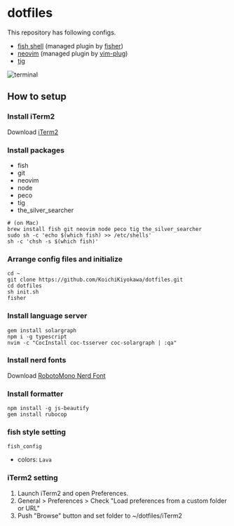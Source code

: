 # dotfiles
This repository has following configs.
- [fish shell](https://github.com/fish-shell/fish-shell) (managed plugin by [fisher](https://github.com/jorgebucaran/fisher))
- [neovim](https://github.com/neovim/neovim) (managed plugin by [vim-plug](https://github.com/junegunn/vim-plug))
- [tig](https://github.com/jonas/tig)

![terminal](https://user-images.githubusercontent.com/40315079/73604430-e7f17b00-45d3-11ea-9441-a1461f561844.png)


## How to setup
### Install iTerm2
Download [iTerm2](https://iterm2.com/)
### Install packages
- fish
- git
- neovim
- node
- peco
- tig
- the_silver_searcher

```
# (on Mac)
brew install fish git neovim node peco tig the_silver_searcher
sudo sh -c 'echo $(which fish) >> /etc/shells'
sh -c 'chsh -s $(which fish)'
```

### Arrange config files and initialize
```
cd ~
git clone https://github.com/KoichiKiyokawa/dotfiles.git
cd dotfiles
sh init.sh
fisher
```

### Install language server
```
gem install solargraph
npm i -g typescript
nvim -c "CocInstall coc-tsserver coc-solargraph | :qa"
```

### Install nerd fonts
Download [RobotoMono Nerd Font](https://github.com/ryanoasis/nerd-fonts/raw/master/patched-fonts/RobotoMono/Medium/complete/Roboto%20Mono%20Medium%20Nerd%20Font%20Complete.ttf)

### Install formatter
```
npm install -g js-beautify
gem install rubocop
```

### fish style setting
```
fish_config
```
- colors: `Lava`

### iTerm2 setting
1. Launch iTerm2 and open Preferences.
1. General > Preferences > Check "Load preferences from a custom folder or URL" 
1. Push "Browse" button and set folder to ~/dotfiles/iTerm2
